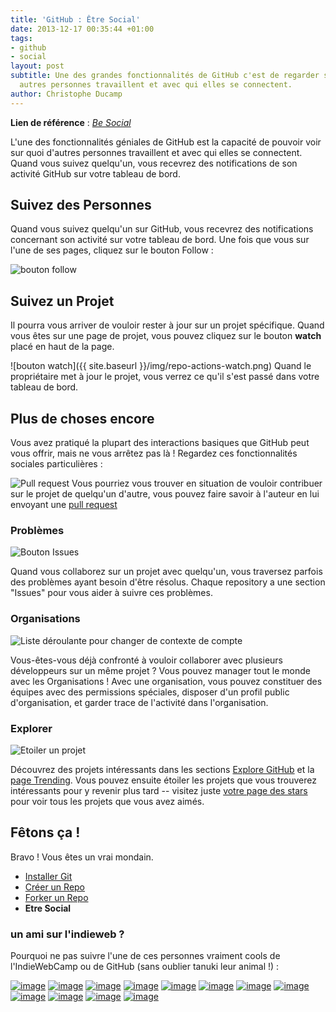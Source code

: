 ```yaml
---
title: 'GitHub : Être Social'
date: 2013-12-17 00:35:44 +01:00
tags:
- github
- social
layout: post
subtitle: Une des grandes fonctionnalités de GitHub c'est de regarder sur quoi les
  autres personnes travaillent et avec qui elles se connectent.
author: Christophe Ducamp
---
```


**Lien de référence** : <span class="h-cite"><cite class="p-name u-url">[Be Social](https://help.github.com/articles/be-social/)</cite></span>

L'une des fonctionnalités géniales de GitHub est la capacité de pouvoir voir sur quoi d'autres personnes travaillent et avec qui elles se connectent. Quand vous suivez quelqu'un, vous recevrez des notifications de son activité GitHub sur votre tableau de bord.

## Suivez des Personnes

Quand vous suivez quelqu'un sur GitHub, vous recevrez des notifications concernant son activité sur votre tableau de bord. Une fois que vous sur l'une de ses pages, cliquez sur le bouton Follow : 

![bouton follow](https://help.github.com/assets/images/help/profile/follow-user-button.png)

## Suivez un Projet

Il pourra vous arriver de vouloir rester à jour sur un projet spécifique. Quand vous êtes sur une page de projet, vous pouvez cliquez sur le bouton **watch** placé en haut de la page.

![bouton watch]({{ site.baseurl }}/img/repo-actions-watch.png)
Quand le propriétaire met à jour le projet, vous verrez ce qu'il s'est passé dans votre tableau de bord. 

## Plus de choses encore 
Vous avez pratiqué la plupart des interactions basiques que GitHub peut vous offrir, mais ne vous arrêtez pas là ! Regardez ces fonctionnalités sociales particulières : 

![Pull request](https://help.github.com/assets/images/help/repository/repo-actions-pullrequest.png)
Vous pourriez vous trouver en situation de vouloir contribuer sur le projet de quelqu'un d'autre, vous pouvez faire savoir à l'auteur en lui envoyant une [pull request](https://help.github.com/articles/using-pull-requests)

### Problèmes

![Bouton Issues](https://help.github.com/assets/images/help/repository/repo-tabs-issues.png)

Quand vous collaborez sur un projet avec quelqu'un, vous traversez parfois des problèmes ayant besoin d'être résolus. Chaque repository a une section "Issues" pour vous aider à suivre ces problèmes.

### Organisations

![Liste déroulante pour changer de contexte de compte](https://help.github.com/assets/images/help/overview/dashboard-contextswitcher.png)

Vous-êtes-vous déjà confronté à vouloir collaborer avec plusieurs développeurs sur un même projet ? Vous pouvez manager tout le monde avec les Organisations ! Avec une organisation, vous pouvez constituer des équipes avec des permissions spéciales, disposer d'un profil public d'organisation, et garder trace de l'activité dans l'organisation.

### Explorer 

![Etoiler un projet](https://help.github.com/assets/images/help/stars/star-a-project.png)

Découvrez des projets intéressants dans les sections [Explore GitHub](https://github.com/explore) et la [page Trending](https://github.com/trending). Vous pouvez ensuite étoiler les projets que vous trouverez intéressants pour y revenir plus tard -- visitez juste [votre page des stars](https://github.com/stars) pour voir tous les projets que vous avez aimés.

## Fêtons ça ! 

Bravo ! Vous êtes un vrai mondain.

* [Installer Git](/2013/12/10/installer-git/)
* [Créer un Repo](/2013/12/16/creer_un_repo_GitHub/)
* [Forker un Repo](/2013/12/16/forker-un-repo-github/)
* **Etre Social**


### un ami sur l'indieweb ? 

Pourquoi ne pas suivre l'une de ces personnes vraiment cools de l'IndieWebCamp ou de GitHub (sans oublier tanuki leur animal !) :

<span rel="muse met colleague">[![image](https://0.gravatar.com/avatar/02cd45622e90350cc061aaaa02229195 "tantek")](https://github.com/tantek)</span>
<span rel="muse met colleague">[![image](https://2.gravatar.com/avatar/11954e59b49809173d48133ec4047fce "aaronpk")](https://github.com/aaronpk)</span>
<span rel="muse met colleague">[![image](https://2.gravatar.com/avatar/c4778863737ffb3769f44e2d4a8bf758 "caseorganic")](https://github.com/caseorganic)</span>
[![image](https://0.gravatar.com/avatar/7f7c17c191205b76ecef70e10fa3f38b "laurenorsini")](https://github.com/laurenorsini)
<span rel="muse friend met colleague">[![image](https://1.gravatar.com/avatar/28a7b9aa6dcdb0f426769c82b6e62b12 "thierrymarianne")](https://github.com/thierrymarianne)</span>
<span rel="muse met colleague">[![image](https://2.gravatar.com/avatar/b7c6ec292365e3d9ab7bdceda01ea532 "kevinmarks")](https://github.com/kevinmarks)</span>
<span rel="muse met colleague">[![image](https://2.gravatar.com/avatar/d54b3146dc0b7e92cf252e508c280abd "evan")](https://github.com/evanp)</span>
[![image](https://secure.gravatar.com/avatar/e26a281b6bd0c2145e8d0fcc834a56fb "jlord")](https://github.com/jlord)
[![image](https://secure.gravatar.com/avatar/25c7c18223fb42a4c6ae1c8db6f50f9b "mojombo")](https://github.com/mojombo)
[![image](https://secure.gravatar.com/avatar/472814aac7576b67da59ea79fcbf7d66)](https://github.com/tekkub)
[![image](https://secure.gravatar.com/avatar/3aeb5655cf56bb8cc5583da71c757dc4)](https://github.com/muan)
[![image](https://secure.gravatar.com/avatar/bc4ab438f7a4ce1c406aadc688427f2c)](https://github.com/mdo)
